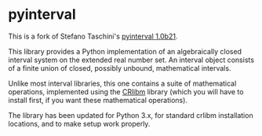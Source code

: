 # pyinterval

This is a fork of Stefano Taschini's [pyinterval 1.0b21](http://pyinterval.googlecode.com/).

This library provides a Python implementation of an algebraically closed interval system on the 
extended real number set. An interval object consists of a finite union of closed, possibly 
unbound, mathematical intervals.

Unlike most interval libraries, this one contains a suite of mathematical operations, implemented
using the [CRlibm](http://lipforge.ens-lyon.fr/www/crlibm/) library (which you will have to install
first, if you want these mathematical operations).

The library has been updated for Python 3.x, for standard crlibm installation locations, and to 
make setup work properly.
